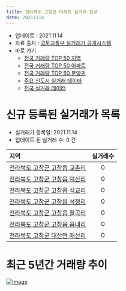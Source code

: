 ```yaml
---
title: 전라북도 고창군 아파트 실거래 정보
date: 20211114
---
```


* 업데이트 : 2021.11.14
* 자료 출처 : [국토교통부 실거래가 공개시스템](http://rt.molit.go.kr)
* 바로 가기
    * [전국 거래량 TOP 50 지역](https://apt-info.github.io/apt-trade-info/tr)
    * [전국 거래량 TOP 50 아파트](https://apt-info.github.io/apt-trade-info/ta)
    * [전국 거래량 TOP 50 분양권](https://apt-info.github.io/apt-trade-info/tb)
    * [주요 신도시 실거래 데이터](https://apt-info.github.io/apt-trade-info/newtown)
    * [전국 실거래 데이터](https://apt-info.github.io/apt-trade-info/all)



<script async src="https://pagead2.googlesyndication.com/pagead/js/adsbygoogle.js"></script>
<!-- 기본광고 -->
<ins class="adsbygoogle"
     style="display:block"
     data-ad-client="ca-pub-1142216861245946"
     data-ad-slot="4805727019"
     data-ad-format="auto"
     data-full-width-responsive="true"></ins>
<script>
     (adsbygoogle = window.adsbygoogle || []).push({});
</script>


# 신규 등록된 실거래가 목록

* 실거래가 등록일: 2021.11.14
* 업데이트 된 실거래 수: 0 건


|지역|실거래수|
|:---|:---:|
|[전라북도 고창군 고창읍 교촌리](https://apt-info.github.io/apt-trade-info/r2000)|0|
|[전라북도 고창군 고창읍 덕산리](https://apt-info.github.io/apt-trade-info/r3501)|0|
|[전라북도 고창군 고창읍 석교리](https://apt-info.github.io/apt-trade-info/r1999)|0|
|[전라북도 고창군 고창읍 석정리](https://apt-info.github.io/apt-trade-info/r3352)|0|
|[전라북도 고창군 고창읍 월곡리](https://apt-info.github.io/apt-trade-info/r1998)|0|
|[전라북도 고창군 고창읍 읍내리](https://apt-info.github.io/apt-trade-info/r1997)|0|
|[전라북도 고창군 대산면 매산리](https://apt-info.github.io/apt-trade-info/r3095)|0|



<script async src="https://pagead2.googlesyndication.com/pagead/js/adsbygoogle.js"></script>
<!-- 기본광고 -->
<ins class="adsbygoogle"
     style="display:block"
     data-ad-client="ca-pub-1142216861245946"
     data-ad-slot="4805727019"
     data-ad-format="auto"
     data-full-width-responsive="true"></ins>
<script>
     (adsbygoogle = window.adsbygoogle || []).push({});
</script>


# 최근 5년간 거래량 추이


<div style="width:100%;">
    <canvas id="deal_progress" height="200"></canvas>
</div>

<script>
new Chart(document.getElementById("deal_progress"), {
    type: 'line',
    data: {
        labels: ['16.01','16.02','16.03','16.04','16.05','16.06','16.07','16.08','16.09','16.10','16.11','16.12','17.01','17.02','17.03','17.04','17.05','17.06','17.07','17.08','17.09','17.10','17.11','17.12','18.01','18.02','18.03','18.04','18.05','18.06','18.07','18.08','18.09','18.10','18.11','18.12','19.01','19.02','19.03','19.04','19.05','19.06','19.07','19.08','19.09','19.10','19.11','19.12','20.01','20.02','20.03','20.04','20.05','20.06','20.07','20.08','20.09','20.10','20.11','20.12','21.01','21.02','21.03','21.04','21.05','21.06','21.07','21.08','21.09','21.10','21.11'],
        datasets: [{
            label: '매매/분양권',
            data: [13,20,29,14,13,17,11,18,9,19,17,14,7,29,28,16,18,21,20,26,17,16,13,9,20,20,18,14,19,13,17,14,15,23,24,14,16,15,16,17,21,13,18,12,18,16,21,16,20,14,21,18,17,13,17,11,17,22,14,21,9,12,34,21,19,14,14,19,13,5,2],
            borderColor: "rgba(66, 133, 243, 1)",
            backgroundColor: "rgba(66, 133, 243, 0.05)",
            borderWidth: 1,
            pointRadius: 0,
            fill: false,
            lineTension: 0
        },{
            label: '전/월세',
            data: [8,2,6,7,7,3,3,3,4,6,3,7,4,9,10,14,6,5,7,3,7,4,14,3,4,5,5,3,3,5,3,5,2,4,4,8,4,6,11,7,2,0,7,1,2,4,6,4,4,8,9,7,7,8,10,1,4,3,7,2,3,3,4,4,2,3,10,3,1,1,2],
            borderColor: "rgba(255, 90, 0, 1)",
            backgroundColor: "rgba(255, 90, 0, 0.05)",
            borderWidth: 1,
            pointRadius: 0,
            fill: false,
            lineTension: 0
        },{
            label: '합계',
            data: [21,22,35,21,20,20,14,21,13,25,20,21,11,38,38,30,24,26,27,29,24,20,27,12,24,25,23,17,22,18,20,19,17,27,28,22,20,21,27,24,23,13,25,13,20,20,27,20,24,22,30,25,24,21,27,12,21,25,21,23,12,15,38,25,21,17,24,22,14,6,4],
            borderColor: "rgba(0, 0, 0, 1)",
            backgroundColor: "rgba(0, 0, 0, 0.03)",
            borderWidth: 0.1,
            pointRadius: 0,
            fill: true,
            lineTension: 0
        }
        ]
    },
    options: {
        responsive: true,
        title: {
            display: false
        },
        tooltips: {
            mode: 'index',
            intersect: false
        },
        hover: {
            mode: 'nearest',
            intersect: true
        },
        scales: {
            xAxes: [{
                display: true,
                scaleLabel: {
                    display: true,
                    labelString: '년/월'
                }
            }],
            yAxes: [{
                display: true,
                ticks: {
                    suggestedMin: 0,
                },
                scaleLabel: {
                    display: true,
                    labelString: '실거래 수'
                }
            }]
        }
    }
});

</script>


[![image](https://apt-info.github.io/images/2020-01-03-apt-trade-info/1024x500.png)](https://play.google.com/store/apps/details?id=com.aptinfo.apttradeinfo)

